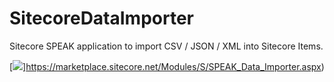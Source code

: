 # SitecoreDataImporter
Sitecore SPEAK application to import CSV / JSON / XML into Sitecore Items.

[<img src="https://img.shields.io/badge/On-Sitecore%20Marketplace-red.svg">]https://marketplace.sitecore.net/Modules/S/SPEAK_Data_Importer.aspx)
